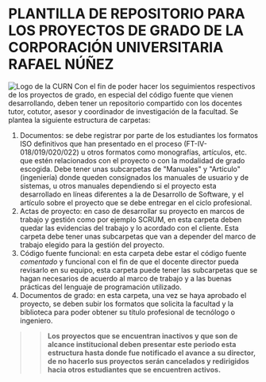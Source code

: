 # PLANTILLA DE REPOSITORIO PARA LOS PROYECTOS DE GRADO DE LA CORPORACIÓN UNIVERSITARIA RAFAEL NÚÑEZ
![Logo de la CURN](https://atlas.curn.edu.co/public/web/images/identidad_corporativa/LOGO-CURN-NARANJA.png)
Con el fin de poder hacer los seguimientos respectivos de los proyectos de grado, en especial del código fuente que vienen desarrollando, deben tener un repositorio compartido con los docentes tutor, cotutor, asesor y coordinador de investigación de la facultad.
Se plantea la siguiente estructura de carpetas:
1. Documentos: se debe registrar por parte de los estudiantes los formatos ISO definitivos que han presentado en el proceso (FT-IV-018/019/020/022) u otros formatos como monografías, artículos, etc. que estén relacionados con el proyecto o con la modalidad de grado escogida. Debe tener unas subcarpetas de "Manuales" y "Artículo" (ingeniería) donde queden consignados los manuales de usuario y de sistemas, u otros manuales dependiendo si el proyecto esta desarrollado en líneas diferentes a la de Desarrollo de Software, y el artículo sobre el proyecto que se debe entregar en el ciclo profesional.
2. Actas de proyecto: en caso de desarrollar su proyecto en marcos de trabajo y gestión como por ejemplo SCRUM, en esta carpeta deben quedar las evidencias del trabajo y lo acordado con el cliente. Esta carpeta debe tener unas subcarpetas que van a depender del marco de trabajo elegido para la gestión del proyecto.
3. Código fuente funcional: en esta carpeta debe estar el código fuente *comentado* y funcional con el fin de que el docente director pueda revisarlo en su equipo, esta carpeta puede tener las subcarpetas que se hagan necesarios de acuerdo al marco de trabajo y a las buenas prácticas del lenguaje de programación utilizado.
4. Documentos de grado: en esta carpeta, una vez se haya aprobado el proyecto, se deben subir los formatos que solicita la facultad y la biblioteca para poder obtener su título profesional de tecnólogo o ingeniero.

>> **Los proyectos que se encuentran inactivos y que son de alcance institucional deben presentar este periodo esta estructura hasta donde fue notificado el avance a su director, de no hacerlo sus proyectos serán cancelados y redirigidos hacia otros estudiantes que se encuentren activos.**
